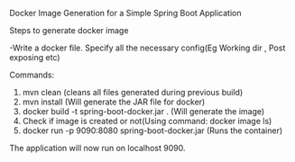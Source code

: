 Docker Image Generation for a Simple Spring Boot Application 

Steps to generate docker image

-Write a docker file. Specify all the necessary config(Eg Working dir , Post exposing etc)

Commands:
1) mvn clean   (cleans all files generated during previous build)
2) mvn install (Will generate the JAR file for docker)
3) docker build -t spring-boot-docker.jar .  (Will generate the image)
4) Check if image is created or not(Using command: docker image ls)
5) docker run -p 9090:8080 spring-boot-docker.jar (Runs the container) 

The application will now run on localhost 9090. 